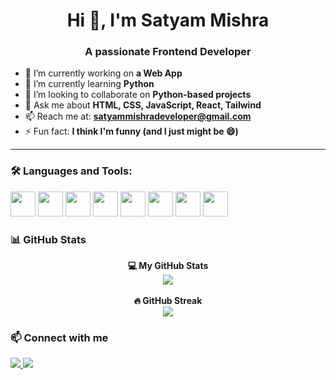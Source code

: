 <h1 align="center">Hi 👋, I'm Satyam Mishra</h1>
<h3 align="center">A passionate Frontend Developer</h3>

- 🔭 I’m currently working on **a Web App**
- 🌱 I’m currently learning **Python**
- 👯 I’m looking to collaborate on **Python-based projects**
- 💬 Ask me about **HTML, CSS, JavaScript, React, Tailwind**
- 📫 Reach me at: **satyammishradeveloper@gmail.com**
- ⚡ Fun fact: **I think I'm funny (and I just might be 😄)**

---

### 🛠️ Languages and Tools:

<p align="left">
  <img src="https://cdn.jsdelivr.net/gh/devicons/devicon/icons/html5/html5-original.svg" width="40"/>
  <img src="https://cdn.jsdelivr.net/gh/devicons/devicon/icons/css3/css3-original.svg" width="40"/>
  <img src="https://cdn.jsdelivr.net/gh/devicons/devicon/icons/javascript/javascript-original.svg" width="40"/>
  <img src="https://cdn.jsdelivr.net/gh/devicons/devicon/icons/react/react-original.svg" width="40"/>
  <img src="https://cdn.jsdelivr.net/gh/devicons/devicon/icons/tailwindcss/tailwindcss-original.svg" width="40"/>
  <img src="https://cdn.jsdelivr.net/gh/devicons/devicon/icons/nodejs/nodejs-original.svg" width="40"/>
  <img src="https://cdn.jsdelivr.net/gh/devicons/devicon/icons/python/python-original.svg" width="40"/>
  <img src="https://cdn.jsdelivr.net/gh/devicons/devicon/icons/mysql/mysql-original.svg" width="40"/>
</p>

### 📊 GitHub Stats

<p align="center">
  <strong>💻 My GitHub Stats</strong><br/>
  <img src="https://github-readme-stats.vercel.app/api?username=satyam1007&show_icons=true&theme=tokyonight" />
  <br/><br/>
  <strong>🔥 GitHub Streak</strong><br/>
  <img src="https://streak-stats.demolab.com/?user=satyam1007&theme=tokyonight" />
</p>


### 📫 Connect with me

<p align="left">
  <a href="https://www.linkedin.com/in/satyam-mishra-202681368/" target="_blank">
    <img src="https://img.shields.io/badge/-LinkedIn-blue?style=flat&logo=linkedin&logoColor=white"/>
  </a>
  <a href="https://x.com/mishra07_dev" target="_blank">
    <img src="https://img.shields.io/badge/-Twitter-1DA1F2?style=flat&logo=twitter&logoColor=white"/>
  </a>
</p>
